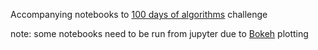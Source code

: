 
Accompanying notebooks to [100 days of algorithms](https://medium.com/100-days-of-algorithms) challenge

note: some notebooks need to be run from jupyter due to [Bokeh](http://bokeh.pydata.org/en/latest/) plotting
